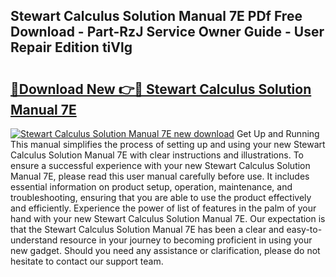 ## Stewart Calculus Solution Manual 7E PDf Free Download - Part-RzJ Service Owner Guide - User Repair Edition tiVlg

# <h2><a href="http://bc47162.oget.top/?id=Stewart+Calculus+Solution+Manual+7E">🔗Download New 👉🔴 Stewart Calculus Solution Manual 7E</a></h2>

[![Stewart Calculus Solution Manual 7E new download](https://i.imgur.com/5g1atiW.png)](http://bc47162.oget.top/?id=Stewart+Calculus+Solution+Manual+7E)
Get Up and Running This manual simplifies the process of setting up and using your new Stewart Calculus Solution Manual 7E with clear instructions and illustrations. To ensure a successful experience with your new Stewart Calculus Solution Manual 7E, please read this user manual carefully before use. It includes essential information on product setup, operation, maintenance, and troubleshooting, ensuring that you are able to use the product effectively and efficiently. Experience the power of list of features in the palm of your hand with your new Stewart Calculus Solution Manual 7E. Our expectation is that the Stewart Calculus Solution Manual 7E has been a clear and easy-to-understand resource in your journey to becoming proficient in using your new gadget. Should you need any assistance or clarification, please do not hesitate to contact our support team.
